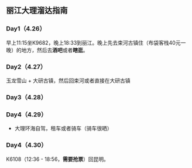 ## 丽江大理溜达指南

### Day1（4.26）
早上11:15坐K9682，晚上18:33到丽江。晚上先去束河古镇住（布袋客栈40元一晚）的地方，然后去**酒吧**或者**瞎逛**。

### Day2（4.27）
玉龙雪山 + 大研古镇，然后回束河或者直接在大研古镇

### Day3（4.28）


### Day4（4.29）

* 大理环海自驾，租车或者骑车（骑车很晒）


### Day4（4.30）
K6108（12:36 - 18:56，**需要抢票**）回昆明。
